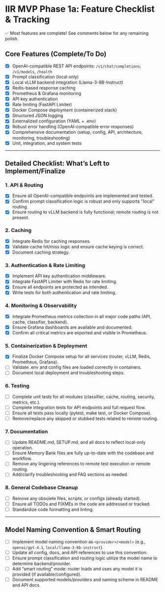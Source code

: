 # IIR MVP Phase 1a: Feature Checklist & Tracking

✅ Most features are complete! See comments below for any remaining polish.

## Core Features (Complete/To Do)

- [x] OpenAI-compatible REST API endpoints: `/v1/chat/completions`, `/v1/models`, `/health`
- [x] Prompt classification (local only)
- [x] Local vLLM backend integration (Llama-3-8B-Instruct)
- [x] Redis-based response caching
- [x] Prometheus & Grafana monitoring
- [x] API key authentication
- [x] Rate limiting (FastAPI Limiter)
- [x] Docker Compose deployment (containerized stack)
- [x] Structured JSON logging
- [x] Externalized configuration (YAML + .env)
- [x] Robust error handling (OpenAI-compatible error responses)
- [x] Comprehensive documentation (setup, config, API, architecture, monitoring, troubleshooting)
- [x] Unit, integration, and system tests

---

## Detailed Checklist: What’s Left to Implement/Finalize

### 1. API & Routing
- [x] Ensure all OpenAI-compatible endpoints are implemented and tested.
- [x] Confirm prompt classification logic is robust and only supports "local" routing.
- [x] Ensure routing to vLLM backend is fully functional; remote routing is not present.

### 2. Caching
- [x] Integrate Redis for caching responses.
- [x] Validate cache hit/miss logic and ensure cache keying is correct.
- [x] Document caching strategy.

### 3. Authentication & Rate Limiting
- [x] Implement API key authentication middleware.
- [x] Integrate FastAPI Limiter with Redis for rate limiting.
- [x] Ensure all endpoints are protected as intended.
- [x] Write tests for both authentication and rate limiting.

### 4. Monitoring & Observability
- [x] Integrate Prometheus metrics collection in all major code paths (API, cache, classifier, backend).
- [x] Ensure Grafana dashboards are available and documented.
- [x] Confirm all critical metrics are exported and visible in Prometheus.

### 5. Containerization & Deployment
- [x] Finalize Docker Compose setup for all services (router, vLLM, Redis, Prometheus, Grafana).
- [ ] Validate .env and config files are loaded correctly in containers.
- [ ] Document local deployment and troubleshooting steps.

### 6. Testing
- [ ] Complete unit tests for all modules (classifier, cache, routing, security, metrics, etc.).
- [ ] Complete integration tests for API endpoints and full request flow.
- [ ] Ensure all tests pass locally (pytest, make test, or Docker Compose).
- [ ] Remove/replace any skipped or stubbed tests related to remote routing.

### 7. Documentation
- [ ] Update README.md, SETUP.md, and all docs to reflect local-only operation.
- [ ] Ensure Memory Bank files are fully up-to-date with the codebase and workflow.
- [ ] Remove any lingering references to remote test execution or remote routing.
- [ ] Add/clarify troubleshooting and FAQ sections as needed.

### 8. General Codebase Cleanup
- [ ] Remove any obsolete files, scripts, or configs (already started).
- [ ] Ensure all TODOs and FIXMEs in the code are addressed or tracked.
- [ ] Standardize code formatting and linting.

---

## Model Naming Convention & Smart Routing
- [ ] Implement model naming convention as `<provider>/<model>` (e.g., `openai/gpt-4.1`, `local/llama-3-8b-instruct`).
- [ ] Update all config, docs, and API references to use this convention.
- [ ] Ensure prompt classification and routing logic utilize the model name to determine backend/provider.
- [ ] Add “smart routing” mode: router loads and uses any model it is provided (if available/configured).
- [ ] Document supported models/providers and naming scheme in README and API docs.
